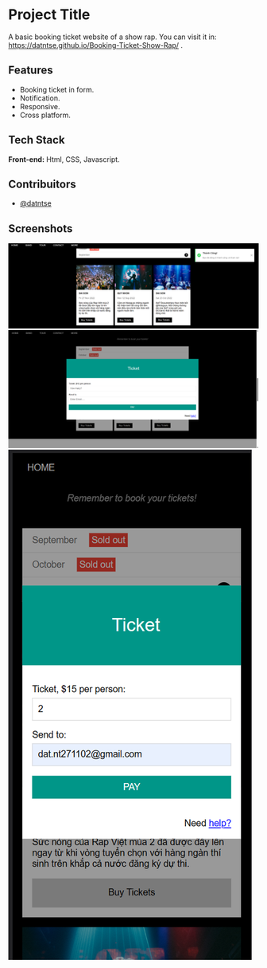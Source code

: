 # Project Title

A basic booking ticket website of a show rap. You can visit it in:
https://datntse.github.io/Booking-Ticket-Show-Rap/ .

## Features

- Booking ticket in form.
- Notification.
- Responsive.
- Cross platform.

## Tech Stack

**Front-end:** Html, CSS, Javascript.

## Contribuitors

- [@datntse](https://www.github.com/datntse)


## Screenshots

![Booking feature](https://github.com/datntse/Booking-Ticket-Show-Rap/blob/main/assest/img/booking.png)
![Booking form](https://github.com/datntse/Booking-Ticket-Show-Rap/blob/main/assest/img/bookingform.png)
![Booking feature mobile](https://github.com/datntse/Booking-Ticket-Show-Rap/blob/main/assest/img/bookingmobile.png)



